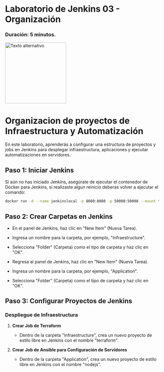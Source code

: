 # Laboratorio de Jenkins 03 - Organización
### Duración: 5 minutos.
<img src="https://www.jenkins.io/images/logos/parasite/256.png" alt="Texto alternativo" width="200"/>

# Organizacion de proyectos de Infraestructura y Automatización

En este laboratorio, aprenderás a configurar una estructura de proyectos y jobs en Jenkins para desplegar infraestructura, aplicaciones y ejecutar automatizaciones en servidores.

## Paso 1: Iniciar Jenkins

Si aún no has iniciado Jenkins, asegúrate de ejecutar el contenedor de Docker para Jenkins, si realizaste algun reinicio deberas volver a ejecutar el comando:

```bash
docker run -d --name jenkinslocal -p 8080:8080 -p 50000:50000 --mount type=volume,src=jenkinsvl,dst=/var/jenkins_home jenkins/jenkins
```

## Paso 2: Crear Carpetas en Jenkins

- En el panel de Jenkins, haz clic en "New Item" (Nueva Tarea).
- Ingresa un nombre para la carpeta, por ejemplo, "Infraestructure".
- Selecciona "Folder" (Carpeta) como el tipo de carpeta y haz clic en "OK".

- Regresa al panel de Jenkins, haz clic en "New Item" (Nueva Tarea).
- Ingresa un nombre para la carpeta, por ejemplo, "Application".
- Selecciona "Folder" (Carpeta) como el tipo de carpeta y haz clic en "OK".

## Paso 3: Configurar Proyectos de Jenkins

### Despliegue de Infraestructura

1. **Crear Job de Terraform**

    - Dentro de la carpeta "Infraestructure", crea un nuevo proyecto de estilo libre en Jenkins con el nombre "terraform".

2. **Crear Job de Ansible para Configuración de Servidores**

    - Dentro de la carpeta "Application", crea un nuevo proyecto de estilo libre en Jenkins con el nombre "nodejs".

